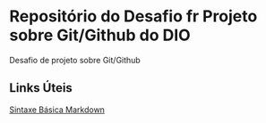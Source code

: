 # Repositório do Desafio fr Projeto sobre Git/Github do DIO
Desafio de projeto sobre Git/Github

## Links Úteis
[Sintaxe Básica Markdown](https://www.markdownguide.org/basic-syntax/)
